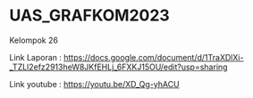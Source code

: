 # UAS_GRAFKOM2023
Kelompok 26

Link Laporan : https://docs.google.com/document/d/1TraXDlXi-_TZLl2efz2913heW8JKfEHLj_6FXKJ15OU/edit?usp=sharing

Link youtube : https://youtu.be/XD_Qg-yhACU
